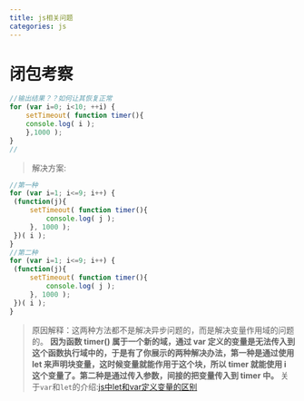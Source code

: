 ```yaml
---
title: js相关问题
categories: js
---
```


# 闭包考察
``` js
//输出结果？？如何让其恢复正常
for (var i=0; i<10; ++i) {
    setTimeout( function timer(){
    console.log( i );
    },1000 );
}
//
```
> 解决方案:
``` js
//第一种
for (var i=1; i<=9; i++) {
 (function(j){
     setTimeout( function timer(){
         console.log( j );
     }, 1000 );
 })( i );
}
//第二种
for (var i=1; i<=9; i++) {
 (function(j){
     setTimeout( function timer(){
         console.log( j );
     }, 1000 );
 })( i );
}
```
> 原因解释：这两种方法都不是解决异步问题的，而是解决变量作用域的问题的。
> **因为函数 timer() 属于一个新的域，通过 var 定义的变量是无法传入到这个函数执行域中的，于是有了你展示的两种解决办法，第一种是通过使用 let 来声明块变量，这时候变量就能作用于这个块，所以 timer 就能使用 i 这个变量了。第二种是通过传入参数，间接的把变量传入到 timer 中。**
> 关于`var`和`let`的介绍:[js中let和var定义变量的区别](http://blog.csdn.net/nfer_zhuang/article/details/48781671)